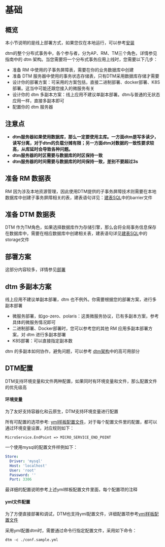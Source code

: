 # 基础

## 概览

本小节说明的是线上部署方式，如果您仅在本地运行，可以参考[安装](../guide/start)

dtm的整个分布式事务中，各个参与者，分为AP、RM、TM三个角色，详情参见指南中的 dtm 架构。当您需要将一个分布式事务应用上线时，您需要以下几步：
- 准备 RM 中使用的子事务屏障表，需要在你的业务数据库中创建
- 准备 DTM 服务器中使用的事务状态存储表，只有DTM采用数据库存储才需要
- 设计你的部署方案：可采用的方案包括，直接二进制部署、docker部署、K8S 部署。这当中可能还跟您接入的微服务有关
- 设计你的 dtm 多副本方案：线上应用不建议单副本部署。dtm与普通的无状态应用一样，直接多副本即可
- 配置你的 dtm 服务器

## 注意点
- **dtm服务器如果使用数据库，那么一定要使用主库。一方面dtm是写多读少，读写分离，对于dtm的负载分摊有限；另一方面dtm对数据的一致性要求较高，从库延时会导致各种问题。**
- **dtm服务器的时区需要与数据库的时区保持一致**
- **dtm服务器的时间需要与数据库的时间保持一致，差别不要超过3s**

## 准备 RM 数据表
RM 因为涉及本地资源管理，因此使用DTM提供的子事务屏障技术则需要在本地数据库中创建子事务屏障相关的表，建表语句详见：[建表SQL](https://github.com/dtm-labs/dtm/blob/main/sqls/)中的barrier文件

## 准备 DTM 数据表
DTM 作为TM角色，如果选择数据库作为存储引擎，那么会将全局事务信息保存在数据库中，需要在相应数据库中创建相关表，建表语句详见[建表SQL](https://github.com/dtm-labs/dtm/blob/main/sqls/)中的storage文件

## 部署方案
这部分内容较多，详情参见[部署](./deploy)

## dtm 多副本方案
线上应用不建议单副本部署，dtm 也不例外。你需要根据您的部署方案，进行多副本部署
- 微服务部署，如go-zero、polaris：这类微服务协议，已有多副本方案，参考具体的微服务情况即可
- 二进制部署、Docker部署时，您可以参考您的其他 RM 应用多副本部署方案，对 dtm 进行多副本部署
- K8S部署：可以直接指定副本数

dtm 的多副本如何协作，避免问题，可以参考 [dtm架构](../practice/arch)中的高可用部分

## DTM配置
DTM支持环境变量和文件两种配置，如果同时有环境变量和文件，那么配置文件的优先级高

#### 环境变量
为了友好支持容器化和云原生，DTM支持环境变量进行配置

所有可配置的选项参考: [yml样板配置文件](https://github.com/dtm-labs/dtm/blob/main/conf.sample.yml)，对于每个配置文件里的配置，都可以通过环境变量设置，对应规则如下：

```
MicroService.EndPoint => MICRO_SERVICE_END_POINT
```

一个使用mysql的配置文件样例如下：
``` yml
Store:
  Driver: 'mysql'
  Host: 'localhost'
  User: 'root'
  Password: ''
  Port: 3306
```

最详细的配置说明参考上述yml样板配置文件里面，每个配置项的注释

#### yml文件配置
为了方便直接部署和调试，DTM也支持yml配置文件，详细配置项参考[yml样板配置文件](https://github.com/dtm-labs/dtm/blob/main/conf.sample.yml)

采用yml配置dtm时，需要通过命令行指定配置文件，采用如下命令：

`dtm -c ./conf.sample.yml`
